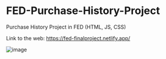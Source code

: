 # FED-Purchase-History-Project

Purchase History Project in FED (HTML, JS, CSS)

Link to the web: https://fed-finalproject.netlify.app/

![image](https://user-images.githubusercontent.com/107958370/232275317-e15a6ad1-ab25-4958-8425-9e8ee1df270b.png)

